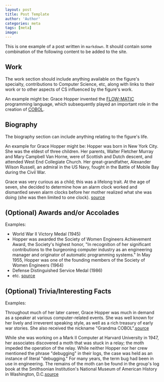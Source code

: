 ```yaml
---
layout: post
title: Post Template
author: 'Author'
categories: meta
tags: [meta]
image:
---
```


This is one example of a post written in `markdown`. It should contain some combination of the following content to be added to the site.

## Work

The work section should include anything available on the figure's specialty, contributions to Computer Science, etc, along with links to their work or to other aspects of CS influenced by the figure's work.

An example might be: Grace Hopper invented the [FLOW-MATIC](https://en.wikipedia.org/wiki/FLOW-MATIC) programming language, which subsequently played an important role in the creation of [COBOL](https://en.wikipedia.org/wiki/COBOL).

## Biography

The biography section can include anything relating to the figure's life.

An example for Grace Hopper might be: Hopper was born in New York City. She was the eldest of three children. Her parents, Walter Fletcher Murray and Mary Campbell Van Horne, were of Scottish and Dutch descent, and attended West End Collegiate Church. Her great-grandfather, Alexander Wilson Russell, an admiral in the US Navy, fought in the Battle of Mobile Bay during the Civil War.

Grace was very curious as a child; this was a lifelong trait. At the age of seven, she decided to determine how an alarm clock worked and dismantled seven alarm clocks before her mother realized what she was doing (she was then limited to one clock). [source](https://en.wikipedia.org/wiki/Grace_Hopper#Early_life_and_education)

## (Optional) Awards and/or Accolades

Examples:

* World War II Victory Medal (1945)
* Hopper was awarded the Society of Women Engineers Achievement Award, the Society's highest honor, "In recognition of her significant contributions to the burgeoning computer industry as an engineering manager and originator of automatic programming systems." In May 1955, Hopper was one of the founding members of the Society of Women Engineers (1964)
* Defense Distinguished Service Medal (1986)
* etc. [source](https://en.wikipedia.org/wiki/Grace_Hopper#Awards_and_honors)

## (Optional) Trivia/Interesting Facts

Examples:

Throughout much of her later career, Grace Hopper was much in demand as a speaker at various computer-related events. She was well known for her lively and irreverent speaking style, as well as a rich treasury of early war stories. She also received the nickname "Grandma COBOL".[source](https://en.wikipedia.org/wiki/Grace_Hopper#Anecdotes)

While she was working on a Mark II Computer at Harvard University in 1947, her associates discovered a moth that was stuck in a relay; the moth impeded the operation of the relay. While neither Hopper nor her crew mentioned the phrase "debugging" in their logs, the case was held as an instance of literal "debugging." For many years, the term bug had been in use in engineering. The remains of the moth can be found in the group's log book at the Smithsonian Institution's National Museum of American History in Washington, D.C.[source](https://en.wikipedia.org/wiki/Grace_Hopper#Anecdotes)
